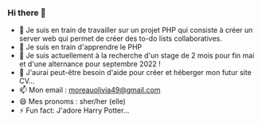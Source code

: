 ### Hi there 👋

- 🔭 Je suis en train de travailler sur un projet PHP qui consiste à créer un server web qui permet de créer des to-do lists collaboratives.
- 🌱 Je suis en train d'apprendre le PHP
- 👯 Je suis actuellement à la recherche d'un stage de 2 mois pour fin mai et d'une alternance pour septembre 2022 !
- 🤔 J'aurai peut-être besoin d'aide pour créer et héberger mon futur site CV...
- 📫 Mon email : moreauolivia49@gmail.com
- 😄 Mes pronoms : sher/her (elle)
- ⚡ Fun fact: J'adore Harry Potter...
